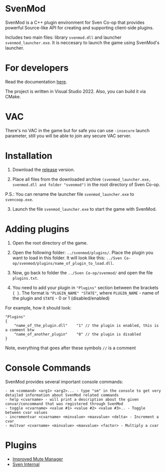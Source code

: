 # SvenMod
SvenMod is a C++ plugin environment for Sven Co-op that provides powerful Source-like API for creating and supporting client-side plugins.

Includes two main files: library `svenmod.dll` and launcher `svenmod_launcher.exe`. It is neccesary to launch the game using SvenMod's launcher.

# For developers
Read the documentation [here](https://github.com/sw1ft747/svenmod/wiki "here").

The project is written in Visual Studio 2022. Also, you can build it via CMake.

# VAC
There's no VAC in the game but for safe you can use `-insecure` launch parameter, still you will be able to join any secure VAC server.

# Installation
1. Download the [release](https://github.com/sw1ft747/svenmod/releases "release") version.

2. Place all files from the downloaded archive `(svenmod_launcher.exe, svenmod.dll and folder "svenmod")` in the root directory of Sven Co-op.

P.S.: You can rename the launcher file `svenmod_launcher.exe` to `svencoop.exe`.

3. Launch the file `svenmod_launcher.exe` to start the game with SvenMod.

# Adding plugins
1. Open the root directory of the game.

2. Open the following folder: `../svenmod/plugins/`. Place the plugin you want to load in this folder. It will look like this: `../Sven Co-op/svenmod/plugins/name_of_plugin_to_load.dll`.

3. Now, go back to folder the `../Sven Co-op/svenmod/` and open the file `plugins.txt`.

4. You need to add your plugin in `"Plugins"` section between the brackets `{ }`.
The format is `"PLUGIN_NAME" "STATE"`, where `PLUGIN_NAME` - name of the plugin and `STATE` - 0 or 1 (disabled/enabled)

For example, how it should look:
```
"Plugins"
{
	"name_of_the_plugin.dll"	"1" // the plugin is enabled, this is a comment btw
	"name_of_another_plugin"	"0" // the plugin is disabled
}
```

Note, everything that goes after these symbols `//` is a comment

# Console Commands
SvenMod provides several important console commands:
```
- sm <command> <arg1> <arg2>... - type "sm" in the console to get very detailed information about SvenMod related commands
- help <cvarname> - will print a description about the given convar/concommand that was registered through SvenMod
- toggle <cvarname> <value #1> <value #2> <value #3>.. - Toggle between cvar values
- incrementvar <cvarname> <minvalue> <maxvalue> <delta> - Increment a cvar
- multvar <cvarname> <minvalue> <maxvalue> <factor> - Multiply a cvar
```

# Plugins
- [Improved Mute Manager](https://github.com/sw1ft747/ImprovedMuteManager)
- [Sven Internal](https://github.com/sw1ft747/sven_internal)
